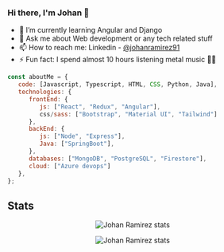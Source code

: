 ### Hi there, I'm Johan 👋

<!--
**johanramirez91/johanramirez91** is a ✨ _special_ ✨ repository because its `README.md` (this file) appears on your GitHub profile.
-->

- 🌱 I’m currently learning Angular and Django
- 💬 Ask me about Web development or any tech related stuff
- 📫 How to reach me: Linkedin - [@johanramirez91](https://www.linkedin.com/in/johanramirezm91/)
- ⚡ Fun fact: I spend almost 10 hours listening metal music 🤘🎵

```javascript
const aboutMe = {
   code: [Javascript, Typescript, HTML, CSS, Python, Java],
   technologies: {
      frontEnd: {
         js: ["React", "Redux", "Angular"],
         css/sass: ["Bootstrap", "Material UI", "Tailwind"]
      },
      backEnd: {
         js: ["Node", "Express"],
         Java: ["SpringBoot"],
      },
      databases: ["MongoDB", "PostgreSQL", "Firestore"],
      cloud: ["Azure devops"]
   },
};
```
## Stats

<p align="center">
    <img align="center" alt="Johan Ramirez stats" src="https://github-readme-stats.vercel.app/api?username=johanramirez91&&show_icons=true&theme=algolia" />
</p>

<p align="center">
    <img align="center" alt="Johan Ramirez stats" src="https://github-readme-stats.vercel.app/api/top-langs/?username=johanramirez91&langs_count=6&&show_icons=true&&theme=algolia" />
</p>
